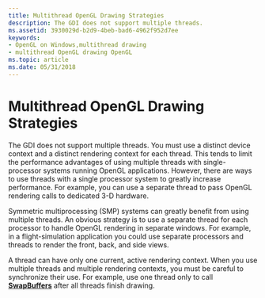 ```yaml
---
title: Multithread OpenGL Drawing Strategies
description: The GDI does not support multiple threads.
ms.assetid: 3930029d-b2d9-4beb-bad6-4962f952d7ee
keywords:
- OpenGL on Windows,multithread drawing
- multithread OpenGL drawing OpenGL
ms.topic: article
ms.date: 05/31/2018
---
```


# Multithread OpenGL Drawing Strategies

The GDI does not support multiple threads. You must use a distinct device context and a distinct rendering context for each thread. This tends to limit the performance advantages of using multiple threads with single-processor systems running OpenGL applications. However, there are ways to use threads with a single processor system to greatly increase performance. For example, you can use a separate thread to pass OpenGL rendering calls to dedicated 3-D hardware.

Symmetric multiprocessing (SMP) systems can greatly benefit from using multiple threads. An obvious strategy is to use a separate thread for each processor to handle OpenGL rendering in separate windows. For example, in a flight-simulation application you could use separate processors and threads to render the front, back, and side views.

A thread can have only one current, active rendering context. When you use multiple threads and multiple rendering contexts, you must be careful to synchronize their use. For example, use one thread only to call [**SwapBuffers**](/windows/desktop/api/wingdi/nf-wingdi-swapbuffers) after all threads finish drawing.

 

 




